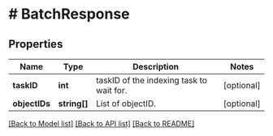 # # BatchResponse

## Properties

Name | Type | Description | Notes
------------ | ------------- | ------------- | -------------
**taskID** | **int** | taskID of the indexing task to wait for. | [optional]
**objectIDs** | **string[]** | List of objectID. | [optional]

[[Back to Model list]](../../README.md#models) [[Back to API list]](../../README.md#endpoints) [[Back to README]](../../README.md)
